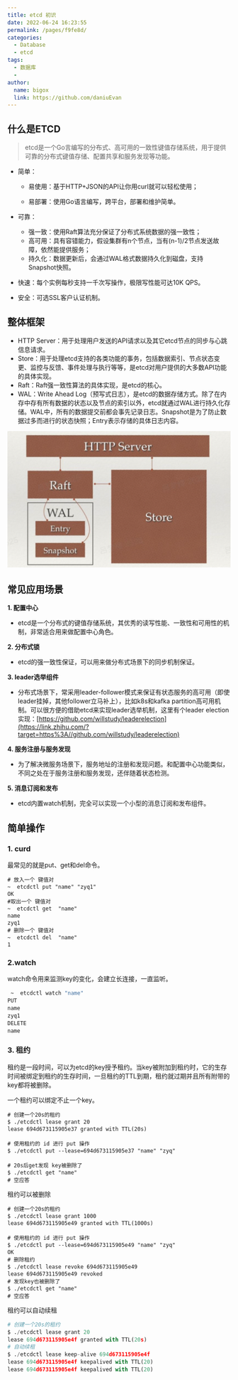 ```yaml
---
title: etcd 初识
date: 2022-06-24 16:23:55
permalink: /pages/f9fe8d/
categories:
  - Database
  - etcd
tags:
  - 数据库
  - 
author: 
  name: bigox
  link: https://github.com/daniuEvan
---
```



## 什么是ETCD

> etcd是一个Go言编写的分布式、高可用的一致性键值存储系统，用于提供可靠的分布式键值存储、配置共享和服务发现等功能。

- 简单：

  - 易使用：基于HTTP+JSON的API让你用curl就可以轻松使用；

  - 易部署：使用Go语言编写，跨平台，部署和维护简单。

- 可靠：
  - 强一致：使用Raft算法充分保证了分布式系统数据的强一致性；
  - 高可用：具有容错能力，假设集群有n个节点，当有(n-1)/2节点发送故障，依然能提供服务；
  - 持久化：数据更新后，会通过WAL格式数据持久化到磁盘，支持Snapshot快照。

- 快速：每个实例每秒支持一千次写操作，极限写性能可达10K QPS。
- 安全：可选SSL客户认证机制。

## **整体框架**

- HTTP Server：用于处理用户发送的API请求以及其它etcd节点的同步与心跳信息请求。
- Store：用于处理etcd支持的各类功能的事务，包括数据索引、节点状态变更、监控与反馈、事件处理与执行等等，是etcd对用户提供的大多数API功能的具体实现。
- Raft：Raft强一致性算法的具体实现，是etcd的核心。
- WAL：Write Ahead Log（预写式日志），是etcd的数据存储方式。除了在内存中存有所有数据的状态以及节点的索引以外，etcd就通过WAL进行持久化存储。WAL中，所有的数据提交前都会事先记录日志。Snapshot是为了防止数据过多而进行的状态快照；Entry表示存储的具体日志内容。

![image-20220706221408941](https://raw.githubusercontent.com/daniuEvan/pictrues/main/Typora/20220706221408.png)

## 常见应用场景

**1. 配置中心**

- etcd是一个分布式的键值存储系统，其优秀的读写性能、一致性和可用性的机制，非常适合用来做配置中心角色。

**2. 分布式锁**

- etcd的强一致性保证，可以用来做分布式场景下的同步机制保证。

**3. leader选举组件**

- 分布式场景下，常采用leader-follower模式来保证有状态服务的高可用（即使leader挂掉，其他follower立马补上），比如k8s和kafka partition高可用机制。可以很方便的借助etcd来实现leader选举机制，这里有个leader election实现：[https://github.com/willstudy/leaderelection](https://link.zhihu.com/?target=https%3A//github.com/willstudy/leaderelection)

**4. 服务注册与服务发现**

- 为了解决微服务场景下，服务地址的注册和发现问题。和配置中心功能类似，不同之处在于服务注册和服务发现，还伴随着状态检测。

**5. 消息订阅和发布**

- etcd内置watch机制，完全可以实现一个小型的消息订阅和发布组件。



## 简单操作

### 1. curd

最常见的就是put、get和del命令。

```shell
# 放入一个 键值对
~  etcdctl put "name" "zyq1"
OK
#取出一个 键值对
~  etcdctl get  "name"
name
zyq1
# 删除一个 键值对
~  etcdctl del  "name"
1
```

### 2.watch

 watch命令用来监测key的变化，会建立长连接，一直监听。

```bash
 ~  etcdctl watch "name"
PUT
name
zyq1
DELETE
name
```

### 3. 租约

租约是一段时间，可以为etcd的key授予租约。当key被附加到租约时，它的生存时间被绑定到租约的生存时间，一旦租约的TTL到期，租约就过期并且所有附带的key都将被删除。

一个租约可以绑定不止一个key。

```shell
# 创建一个20s的租约
$ ./etcdctl lease grant 20
lease 694d673115905e37 granted with TTL(20s)

# 使用租约的 id 进行 put 操作
$ ./etcdctl put --lease=694d673115905e37 "name" "zyq"

# 20s后get发现 key被删除了
$ ./etcdctl get "name"
# 空应答
```

租约可以被删除

```shell
# 创建一个20s的租约
$ ./etcdctl lease grant 1000
lease 694d673115905e49 granted with TTL(1000s)

# 使用租约的 id 进行 put 操作
$ ./etcdctl put --lease=694d673115905e49 "name" "zyq"
OK
# 删除租约
$ ./etcdctl lease revoke 694d673115905e49
lease 694d673115905e49 revoked
# 发现key也被删除了
$ ./etcdctl get "name"
# 空应答
```

租约可以自动续租

```python
# 创建一个20s的租约
$ ./etcdctl lease grant 20
lease 694d673115905e4f granted with TTL(20s)
# 自动续租
$ ./etcdctl lease keep-alive 694d673115905e4f
lease 694d673115905e4f keepalived with TTL(20)
lease 694d673115905e4f keepalived with TTL(20)
```

